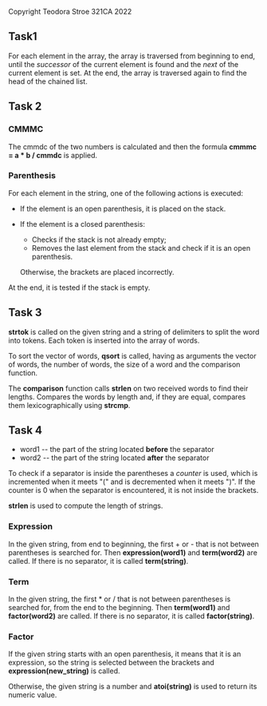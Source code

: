 Copyright Teodora Stroe 321CA 2022

## Task1

For each element in the array, the array is traversed from beginning to end, until the
_successor_ of the current element is found and the _next_ of the current element is set.
At the end, the array is traversed again to find the head of the chained list.

## Task 2

### CMMMC

The cmmdc of the two numbers is calculated and then the formula **cmmmc = a * b / cmmdc** is applied.

### Parenthesis

For each element in the string, one of the following actions is executed:

* If the element is an open parenthesis, it is placed on the stack.
* If the element is a closed parenthesis:
    * Checks if the stack is not already empty;
    * Removes the last element from the stack and check if it is an open parenthesis.
    
    Otherwise, the brackets are placed incorrectly.

At the end, it is tested if the stack is empty.

## Task 3

**strtok** is called on the given string and a string of delimiters to split the word into tokens. Each token is inserted into the array of words.

To sort the vector of words, **qsort** is called, having as arguments the vector of words,
the number of words, the size of a word and the comparison function.

The **comparison** function calls **strlen** on two received words to find their lengths.
Compares the words by length and, if they are equal, compares them lexicographically
using **strcmp**.

## Task 4

* word1 -- the part of the string located **before** the separator
* word2 -- the part of the string located **after** the separator

To check if a separator is inside the parentheses a *counter* is used,
which is incremented when it meets "(" and is decremented when it meets ")". If the counter
is 0 when the separator is encountered, it is not inside the brackets.

**strlen** is used to compute the length of strings.

### Expression

In the given string, from end to beginning, the first + or - that is not between parentheses is searched for. Then
**expression(word1)** and **term(word2)** are called. If there is no separator, it is called
**term(string)**.

### Term

In the given string, the first * or / that is not between parentheses is searched for, from the end to the beginning. Then
**term(word1)** and **factor(word2)** are called. If there is no separator, it is called
**factor(string)**.

### Factor

If the given string starts with an open parenthesis, it means that it is an expression, so the string is selected
between the brackets and **expression(new_string)** is called.

Otherwise, the given string is a number and **atoi(string)** is used to return its numeric value.
